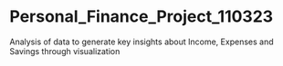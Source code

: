 # Personal_Finance_Project_110323
Analysis of data to generate key insights about Income, Expenses and Savings through visualization
